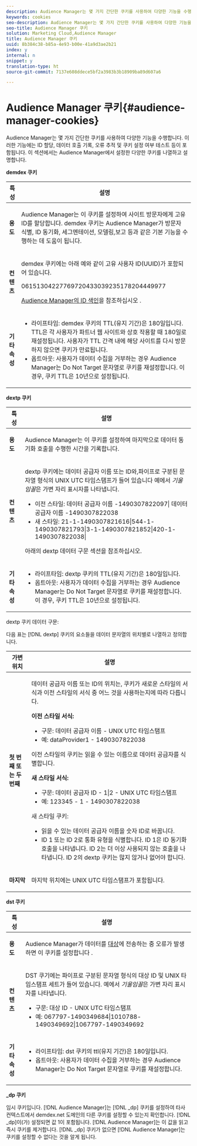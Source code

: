 ```yaml
---
description: Audience Manager는 몇 가지 간단한 쿠키를 사용하여 다양한 기능을 수행합니다. 이러한 기능에는 ID 할당, 데이터 호출 기록, 오류 추적 및 쿠키 설정 여부 테스트 등이 포함됩니다. 이 섹션에서는 Audience Manager에서 설정한 다양한 쿠키를 나열하고 설명합니다.
keywords: cookies
seo-description: Audience Manager는 몇 가지 간단한 쿠키를 사용하여 다양한 기능을 수행합니다. 이러한 기능에는 ID 할당, 데이터 호출 기록, 오류 추적 및 쿠키 설정 여부 테스트 등이 포함됩니다. 이 섹션에서는 Audience Manager에서 설정한 다양한 쿠키를 나열하고 설명합니다.
seo-title: Audience Manager 쿠키
solution: Marketing Cloud,Audience Manager
title: Audience Manager 쿠키
uuid: 8b384c38-b85a-4e93-b00e-41a9d3ae2b21
index: y
internal: n
snippet: y
translation-type: ht
source-git-commit: 7137e608ddece5bf2a3983b3b18909ba89d607a6

---
```



# Audience Manager 쿠키{#audience-manager-cookies}

Audience Manager는 몇 가지 간단한 쿠키를 사용하여 다양한 기능을 수행합니다. 이러한 기능에는 ID 할당, 데이터 호출 기록, 오류 추적 및 쿠키 설정 여부 테스트 등이 포함됩니다. 이 섹션에서는 Audience Manager에서 설정한 다양한 쿠키를 나열하고 설명합니다.

**demdex 쿠키**

<table id="table_1CCF7EA2BC9E421F8DEECA5F611E33F6"> 
 <thead> 
  <tr> 
   <th colname="col1" class="entry"> 특성 </th> 
   <th colname="col2" class="entry"> 설명 </th> 
  </tr> 
 </thead>
 <tbody> 
  <tr> 
   <td colname="col1"> <p> <b>용도</b> </p> </td> 
   <td colname="col2"> <p> <span class="keyword"> Audience Manager</span>는 이 쿠키를 설정하여 사이트 방문자에게 고유 ID를 할당합니다. <span class="wintitle">demdex</span> 쿠키는 <span class="keyword">Audience Manager</span>가 방문자 식별, ID 동기화, 세그멘테이션, 모델링,보고 등과 같은 기본 기능을 수행하는 데 도움이 됩니다. </p> </td> 
  </tr> 
  <tr> 
   <td colname="col1"> <p> <b>컨텐츠</b> </p> </td> 
   <td colname="col2"> <p><span class="wintitle">demdex</span> 쿠키에는 아래 예와 같이 고유 사용자 ID(UUID)가 포함되어 있습니다. </p> <p> <span class="codeph"> 06151304227769720433039235178204449977 </span> </p> <p><a href="https://marketing.adobe.com/resources/help/en_US/aam/ids-in-aam.html" format="https" scope="external">Audience Manager의 ID 색인</a>을 참조하십시오 . </p> </td> 
  </tr> 
  <tr> 
   <td colname="col1"> <p> <b>기타 속성</b> </p> </td> 
   <td colname="col2"> <p> 
     <ul id="ul_11291DA87C5045E880034E06C863BCDA"> 
      <li id="li_40C30A06A12449A4A8748621223CA71B">라이프타임: <span class="wintitle">demdex</span> 쿠키의 TTL(유지 기간)은 180일입니다. TTL은 각 사용자가 파트너 웹 사이트와 상호 작용할 때 180일로 재설정됩니다. 사용자가 TTL 간격 내에 해당 사이트를 다시 방문하지 않으면 쿠키가 만료됩니다. </li> 
      <li id="li_A589EDA2198249829207A183872EF1FF">옵트아웃: 사용자가 데이터 수집을 거부하는 경우 <span class="keyword">Audience Manager</span>는 <span class="codeph">Do Not Target</span> 문자열로 쿠키를 재설정합니다. 이 경우, 쿠키 TTL은 10년으로 설정됩니다. </li> 
     </ul> </p> </td> 
  </tr> 
 </tbody> 
</table>

**dextp 쿠키**

<table id="table_7343C9C9ADD24D3FA693ECC76E4A4045"> 
 <thead> 
  <tr> 
   <th colname="col1" class="entry"> 특성 </th> 
   <th colname="col2" class="entry"> 설명 </th> 
  </tr> 
 </thead>
 <tbody> 
  <tr> 
   <td colname="col1"> <p> <b>용도</b> </p> </td> 
   <td colname="col2"> <p> <span class="keyword"> Audience Manager</span>는 이 쿠키를 설정하여 마지막으로 데이터 동기화 호출을 수행한 시간을 기록합니다. </p> </td> 
  </tr> 
  <tr> 
   <td colname="col1"> <p> <b>컨텐츠</b> </p> </td> 
   <td colname="col2"> <p><span class="wintitle">dextp</span> 쿠키에는 데이터 공급자 이름 또는 ID와,파이프로 구분된 문자열 형식의 UNIX UTC 타임스탬프가 들어 있습니다 예에서 <i>기울임꼴</i>은 가변 자리 표시자를 나타냅니다. </p> <p> 
     <ul id="ul_80D0BC3FCF06470991E12712401D784A"> 
      <li id="li_03747A433CEB4756A26CD866E716B89D">이전 스타일: <span class="codeph"><span class="varname"> 데이터 공급자 이름 </span>-1490307822097| <span class="varname"> 데이터 공급자 이름 </span>-1490307822038 </span> </li> 
      <li id="li_79E7000E82DB4ADA9E9887B017343B2D">새 스타일: <span class="codeph">21-1-1490307821616|544-1-1490307821793|3-1-1490307821852|420-1-1490307822038| </span> </li> 
     </ul> </p> <p>아래의 dextp 데이터 구문 섹션을 참조하십시오. </p> </td> 
  </tr> 
  <tr> 
   <td colname="col1"> <p> <b>기타 속성</b> </p> </td> 
   <td colname="col2"> <p> 
     <ul id="ul_4922AC2CD55D4C888A6FBEB22F8B889B"> 
      <li id="li_91A68C44E53840379C2ACDED25468735">라이프타임: <span class="wintitle">dextp</span> 쿠키의 TTL(유지 기간)은 180일입니다. </li> 
      <li id="li_6B8C674EFAAC4DABA0A640CF29247F99">옵트아웃: 사용자가 데이터 수집을 거부하는 경우 <span class="keyword">Audience Manager</span>는 <span class="codeph">Do Not Target</span> 문자열로 쿠키를 재설정합니다. 이 경우, 쿠키 TTL은 10년으로 설정됩니다. </li> 
     </ul> </p> </td> 
  </tr> 
 </tbody> 
</table>

dextp 쿠키 데이터 구문:

다음 표는 [!DNL dextp] 쿠키의 요소들을 데이터 문자열의 위치별로 나열하고 정의합니다.

<table id="table_BE00604B97F24F5A94AA4F566063D785"> 
 <thead> 
  <tr> 
   <th colname="col1" class="entry"> 가변 위치 </th> 
   <th colname="col2" class="entry"> 설명 </th> 
  </tr> 
 </thead>
 <tbody> 
  <tr> 
   <td colname="col1"> <p> <b>첫 번째 또는 두 번째</b> </p> </td> 
   <td colname="col2"> <p>데이터 공급자 이름 또는 ID의 위치는, 쿠키가 새로운 스타일의 서식과 이전 스타일의 서식 중 어느 것을 사용하는지에 따라 다릅니다. </p> <p> <b>이전 스타일 서식:</b> </p> <p> 
     <ul id="ul_5BFBF40E3FE849CA859030F2D070FDF6"> 
      <li id="li_E8F4DC0CB15B472ABE9892B3A61D7F77">구문: <span class="codeph"> <span class="varname"> 데이터 공급자 이름 </span> - <span class="varname"> UNIX UTC 타임스탬프 </span></span> </li> 
      <li id="li_7CD8B101156140F49EA97B18E9591402">예: <span class="codeph"> dataProvider1 - 1490307822038 </span> </li> 
     </ul> </p> <p>이전 스타일의 쿠키는 읽을 수 있는 이름으로 데이터 공급자를 식별합니다. </p> <p> <b>새 스타일 서식:</b> </p> <p> 
     <ul id="ul_AC6225CA781746148C125F21DFED1ED9"> 
      <li id="li_29C4B52E398B4EA28944980A15B05A57">구문: <span class="codeph"> <span class="varname"> 데이터 공급자 ID </span> - 1|2 - <span class="varname"> UNIX UTC 타임스탬프 </span> </span> </li> 
      <li id="li_3BF30CA5FED242DF96E0B54AFC64B06F">예: <span class="codeph"> 123345 - 1 - 1490307822038 </span> </li> 
     </ul> </p> <p>새 스타일 쿠키: </p> <p> 
     <ul id="ul_F05A91A455FA44C7A71186C0C9E31630"> 
      <li id="li_A8C9638173684359BABC4207845A4F48">읽을 수 있는 데이터 공급자 이름을 숫자 ID로 바꿉니다. </li> 
      <li id="li_28F1E2DB24904E53BE9718AD788CE61E">ID 1 또는 ID 2로 통화 유형을 식별합니다. ID 1은 ID 동기화 호출을 나타냅니다. ID 2는 더 이상 사용되지 않는 호출을 나타냅니다. ID 2의 dextp 쿠키는 많지 않거나 없어야 합니다. </li> 
     </ul> </p> </td> 
  </tr> 
  <tr> 
   <td colname="col1"> <p> <b>마지막</b> </p> </td> 
   <td colname="col2"> <p>마지막 위치에는 UNIX UTC 타임스탬프가 포함됩니다. </p> </td> 
  </tr> 
 </tbody> 
</table>

**dst 쿠키**

<table id="table_83AE9B6350C6408BAECD9FCF33022B98"> 
 <thead> 
  <tr> 
   <th colname="col1" class="entry"> 특성 </th> 
   <th colname="col2" class="entry"> 설명 </th> 
  </tr> 
 </thead>
 <tbody> 
  <tr> 
   <td colname="col1"> <p> <b>용도</b> </p> </td> 
   <td colname="col2"> <p> <span class="keyword"> Audience Manager</span>가 데이터를 <a href="https://marketing.adobe.com/resources/help/en_US/aam/c_destinations.html" format="https" scope="external">대상</a>에 전송하는 중 오류가 발생하면 이 쿠키를 설정합니다 . </p> </td> 
  </tr> 
  <tr> 
   <td colname="col1"> <p> <b>컨텐츠</b> </p> </td> 
   <td colname="col2"> <p> <span class="wintitle">DST</span> 쿠기에는 파이프로 구분된 문자열 형식의 대상 ID 및 UNIX 타임스탬프 세트가 들어 있습니다. 예에서 <i>기울임꼴</i>은 가변 자리 표시자를 나타냅니다. </p> <p> 
     <ul id="ul_CE98076A02DA413486C1D341E9806889"> 
      <li id="li_850209D956644749B98C7A208C825C15">구문: <span class="codeph"> <span class="varname"> 대상 ID </span> - <span class="varname"> UNIX UTC 타임스탬프 </span> </span> </li> 
      <li id="li_4A22152C70844733982230EBF7B9EB78">예: <span class="codeph">067797-1490349684|1010788-1490349692|1067797-1490349692 </span> </li> 
     </ul> </p> </td> 
  </tr> 
  <tr> 
   <td colname="col1"> <p> <b>기타 속성</b> </p> </td> 
   <td colname="col2"> <p> 
     <ul id="ul_5D13DD701B484B51BF2808A69A919106"> 
      <li id="li_4E665114C63246FBA32A4E19984D2693">라이프타임: <span class="wintitle">dst</span> 쿠키의 ttl(유지 기간)은 180일입니다. </li> 
      <li id="li_A682B566704F43D2AB72487EFF212474">옵트아웃: 사용자가 데이터 수집을 거부하는 경우 <span class="keyword">Audience Manager</span>는 <span class="codeph">Do Not Target</span> 문자열로 쿠키를 재설정합니다. </li> 
     </ul> </p> </td> 
  </tr> 
 </tbody> 
</table>

**_dp 쿠키**

임시 쿠키입니다. [!DNL Audience Manager]는 [!DNL _dp] 쿠키를 설정하여 타사 컨텍스트에서 demdex.net 도메인의 다른 쿠키를 설정할 수 있는지 확인합니다. [!DNL _dp]이(가) 설정되면 값 1이 포함됩니다. [!DNL Audience Manager]는 이 값을 읽고 즉시 쿠키를 제거합니다. [!DNL _dp] 쿠키가 없으면 [!DNL Audience Manager]는 쿠키를 설정할 수 없다는 것을 알게 됩니다.